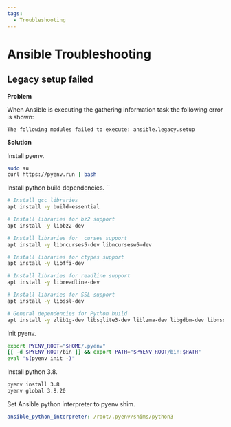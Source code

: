 ```yaml
---
tags:
  - Troubleshooting
---
```



# Ansible Troubleshooting

## Legacy setup failed

**Problem**

When Ansible is executing the gathering information task the following error is shown:

```
The following modules failed to execute: ansible.legacy.setup
```

**Solution**

Install pyenv.

```bash
sudo su
curl https://pyenv.run | bash
```

Install python build dependencies.
``
```bash
# Install gcc libraries
apt install -y build-essential

# Install libraries for bz2 support
apt install -y libbz2-dev

# Install libraries for _curses support
apt install -y libncurses5-dev libncursesw5-dev

# Install libraries for ctypes support
apt install -y libffi-dev

# Install libraries for readline support
apt install -y libreadline-dev

# Install libraries for SSL support
apt install -y libssl-dev

# General dependencies for Python build
apt install -y zlib1g-dev libsqlite3-dev liblzma-dev libgdbm-dev libnss3-dev
```

Init pyenv.

```bash
export PYENV_ROOT="$HOME/.pyenv"
[[ -d $PYENV_ROOT/bin ]] && export PATH="$PYENV_ROOT/bin:$PATH"
eval "$(pyenv init -)"
```

Install python 3.8.

```bash
pyenv install 3.8
pyenv global 3.8.20
```

Set Ansible python interpreter to pyenv shim.

```yml
ansible_python_interpreter: /root/.pyenv/shims/python3
```

